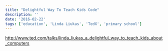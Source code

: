 ```yaml
---
title: "Delightful Way To Teach Kids Code"
description: ''
date: '2016-02-22'
tags: ['education', 'Linda Liukas', 'TedX', 'primary school']
---
```


http://www.ted.com/talks/linda_liukas_a_delightful_way_to_teach_kids_about_computers
